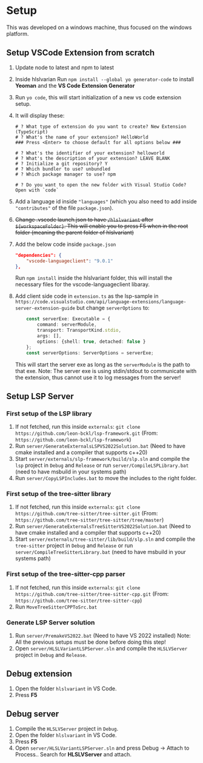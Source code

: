 # Setup

This was developed on a windows machine, thus focused on the windows platform.

## Setup VSCode Extension from scratch

1. Update node to latest and npm to latest
2. Inside hlslvarian Run `npm install --global yo generator-code` to install **Yeoman** and the **VS Code Extension Generator**
3. Run `yo code`, this will start initialization of a new vs code extension setup.
4. It will display these:
    ```
    # ? What type of extension do you want to create? New Extension (TypeScript)
    # ? What's the name of your extension? HelloWorld
    ### Press <Enter> to choose default for all options below ###

    # ? What's the identifier of your extension? helloworld
    # ? What's the description of your extension? LEAVE BLANK
    # ? Initialize a git repository? Y
    # ? Which bundler to use? unbundled
    # ? Which package manager to use? npm

    # ? Do you want to open the new folder with Visual Studio Code? Open with `code`
    ```

5. Add a language id inside `"languages"` (which you also need to add inside `"contributes"` of the file `package.json`).
6. ~~Change .vscode launch.json to have `/hlslvariant` after `${workspaceFolder}`. This will enable you to press F5 when in the root folder (meaning the parent folder of hlslvariant)~~
7. Add the below code inside `package.json`
    ```json
    "dependencies": {
        "vscode-languageclient": "9.0.1"
    },
    ```
    Run `npm install` inside the hlslvariant folder, this will install the necessary files for the vscode-languageclient libaray.
8. Add client side code in `extension.ts` as the lsp-sample in `https://code.visualstudio.com/api/language-extensions/language-server-extension-guide` but change `serverOptions` to:
    ```typescript
        const serverExe: Executable = {
            command: serverModule,
            transport: TransportKind.stdio,
            args: [],
            options: {shell: true, detached: false }
        };
        const serverOptions: ServerOptions = serverExe;
    ```
    This will start the server exe as long as the `serverModule` is the path to that exe. Note: The server exe is using stdin/stdout to communicate with the extension, thus cannot use it to log messages from the server!

## Setup LSP Server

### First setup of the LSP library

1. If not fetched, run this inside `externals`: `git clone https://github.com/leon-bckl/lsp-framework.git` (From: `https://github.com/leon-bckl/lsp-framework`)
2. Run `server/GenerateExternalsLSPVS2022Solution.bat` (Need to have cmake installed and a compiler that supports c++20)
3. Start `server/externals/slp-framework/build/slp.sln` and compile the `lsp` project in `Debug` and `Release`
    or run `server/CompileLSPLibrary.bat` (need to have msbuild in your systems path)
4. Run `server/CopyLSPIncludes.bat` to move the includes to the right folder.

### First setup of the tree-sitter library

1. If not fetched, run this inside `externals`: `git clone https://github.com/tree-sitter/tree-sitter.git` (From: `https://github.com/tree-sitter/tree-sitter/tree/master`)
2. Run `server/GenerateExternalsTreeSitterVS2022Solution.bat` (Need to have cmake installed and a compiler that supports c++20)
3. Start `server/externals/tree-sitter/lib/build/slp.sln` and compile the `tree-sitter` project in `Debug` and `Release`
    or run `server/CompileTreeSitterLibrary.bat` (need to have msbuild in your systems path)

### First setup of the tree-sitter-cpp parser

1. If not fetched, run this inside `externals`: `git clone https://github.com/tree-sitter/tree-sitter-cpp.git` (From: `https://github.com/tree-sitter/tree-sitter-cpp`)
2. Run `MoveTreeSitterCPPToSrc.bat`

### Generate LSP Server solution

1. Run `server/PremakeVS2022.bat` (Need to have VS 2022 installed) Note: All the previous setups must be done before doing this step!
2. Open `server/HLSLVariantLSPServer.sln` and compile the `HLSLVServer` project in `Debug` and `Release`.

## Debug extension

1. Open the folder `hlslvariant` in VS Code.
2. Press **F5**

## Debug server

1. Compile the `HLSLVServer` project in `Debug`.
2. Open the folder `hlslvariant` in VS Code.
3. Press **F5**
4. Open `server/HLSLVariantLSPServer.sln` and press Debug -> Attach to Process..
    Search for **HLSLVServer** and attach.
